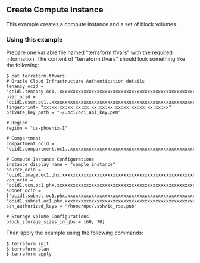 ## Create Compute Instance
This example creates a compute instance and a set of block volumes.

### Using this example
Prepare one variable file named "terraform.tfvars" with the required information. The content of "terraform.tfvars" should look something like the following:

```
$ cat terraform.tfvars
# Oracle Cloud Infrastructure Authentication details
tenancy_ocid = "ocid1.tenancy.oc1..xxxxxxxxxxxxxxxxxxxxxxxxxxxxxxxxxxxxxxxxxxxxxxxxxxxxxxxxxxxx"
user_ocid = "ocid1.user.oc1..xxxxxxxxxxxxxxxxxxxxxxxxxxxxxxxxxxxxxxxxxxxxxxxxxxxxxxxxxxxx"
fingerprint= "xx:xx:xx:xx:xx:xx:xx:xx:xx:xx:xx:xx:xx:xx:xx:xx"
private_key_path = "~/.oci/oci_api_key.pem"

# Region
region = "us-phoenix-1"

# Compartment
compartment_ocid = "ocid1.compartment.oc1..xxxxxxxxxxxxxxxxxxxxxxxxxxxxxxxxxxxxxxxxxxxxxxxxxxxxxxxxxxxx"

# Compute Instance Configurations
instance_display_name = "sample_instance"
source_ocid = "ocid1.image.oc1.phx.xxxxxxxxxxxxxxxxxxxxxxxxxxxxxxxxxxxxxxxxxxxxxxxxxxxxxxxxxxxx"
vcn_ocid = "ocid1.vcn.oc1.phx.xxxxxxxxxxxxxxxxxxxxxxxxxxxxxxxxxxxxxxxxxxxxxxxxxxxxxxxxxxxx"
subnet_ocid = ["ocid1.subnet.oc1.phx.xxxxxxxxxxxxxxxxxxxxxxxxxxxxxxxxxxxxxxxxxxxxxxxxxxxxxxxxxxxx", "ocid1.subnet.oc1.phx.xxxxxxxxxxxxxxxxxxxxxxxxxxxxxxxxxxxxxxxxxxxxxxxxxxxxxxxxxxxx"]
ssh_authorized_keys = "/home/opc/.ssh/id_rsa.pub"

# Storage Volume Configurations
block_storage_sizes_in_gbs = [60, 70]
```

Then apply the example using the following commands:

```
$ terraform init
$ terraform plan
$ terraform apply
```
